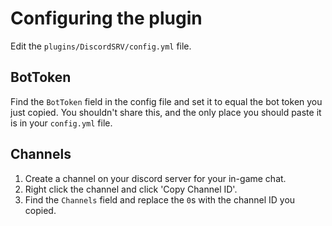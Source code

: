 # Configuring the plugin

Edit the `plugins/DiscordSRV/config.yml` file.

## BotToken

Find the `BotToken` field in the config file and set it to equal the bot token
you just copied. You shouldn't share this, and the only place you should paste
it is in your `config.yml` file.

## Channels

1. Create a channel on your discord server for your in-game chat.
1. Right click the channel and click 'Copy Channel ID'.
1. Find the `Channels` field and replace the `0`s with the channel ID you 
   copied.

